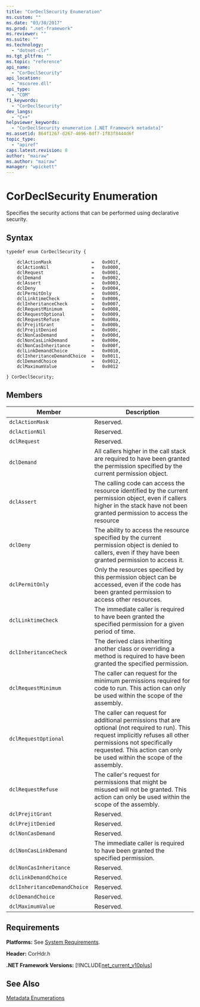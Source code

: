 ```yaml
---
title: "CorDeclSecurity Enumeration"
ms.custom: ""
ms.date: "03/30/2017"
ms.prod: ".net-framework"
ms.reviewer: ""
ms.suite: ""
ms.technology: 
  - "dotnet-clr"
ms.tgt_pltfrm: ""
ms.topic: "reference"
api_name: 
  - "CorDeclSecurity"
api_location: 
  - "mscoree.dll"
api_type: 
  - "COM"
f1_keywords: 
  - "CorDeclSecurity"
dev_langs: 
  - "C++"
helpviewer_keywords: 
  - "CorDeclSecurity enumeration [.NET Framework metadata]"
ms.assetid: 864f1267-d267-4696-8df7-1f83f8444d6f
topic_type: 
  - "apiref"
caps.latest.revision: 8
author: "mairaw"
ms.author: "mairaw"
manager: "wpickett"
---
```

# CorDeclSecurity Enumeration
Specifies the security actions that can be performed using declarative security.  
  
## Syntax  
  
```  
typedef enum CorDeclSecurity {  
  
    dclActionMask               =   0x001f,  
    dclActionNil                =   0x0000,  
    dclRequest                  =   0x0001,  
    dclDemand                   =   0x0002,  
    dclAssert                   =   0x0003,  
    dclDeny                     =   0x0004,  
    dclPermitOnly               =   0x0005,  
    dclLinktimeCheck            =   0x0006,  
    dclInheritanceCheck         =   0x0007,  
    dclRequestMinimum           =   0x0008,  
    dclRequestOptional          =   0x0009,  
    dclRequestRefuse            =   0x000a,  
    dclPrejitGrant              =   0x000b,  
    dclPrejitDenied             =   0x000c,  
    dclNonCasDemand             =   0x000d,  
    dclNonCasLinkDemand         =   0x000e,  
    dclNonCasInheritance        =   0x000f,  
    dclLinkDemandChoice         =   0x0010,  
    dclInheritanceDemandChoice  =   0x0011,  
    dclDemandChoice             =   0x0012,  
    dclMaximumValue             =   0x0012  
  
} CorDeclSecurity;  
```  
  
## Members  
  
|Member|Description|  
|------------|-----------------|  
|`dclActionMask`|Reserved.|  
|`dclActionNil`|Reserved.|  
|`dclRequest`|Reserved.|  
|`dclDemand`|All callers higher in the call stack are required to have been granted the permission specified by the current permission object.|  
|`dclAssert`|The calling code can access the resource identified by the current permission object, even if callers higher in the stack have not been granted permission to access the resource|  
|`dclDeny`|The ability to access the resource specified by the current permission object is denied to callers, even if they have been granted permission to access it.|  
|`dclPermitOnly`|Only the resources specified by this permission object can be accessed, even if the code has been granted permission to access other resources.|  
|`dclLinktimeCheck`|The immediate caller is required to have been granted the specified permission for a given period of time.|  
|`dclInheritanceCheck`|The derived class inheriting another class or overriding a method is required to have been granted the specified permission.|  
|`dclRequestMinimum`|The caller can request for the minimum permissions required for code to run. This action can only be used within the scope of the assembly.|  
|`dclRequestOptional`|The caller can request for additional permissions that are optional (not required to run). This request implicitly refuses all other permissions not specifically requested. This action can only be used within the scope of the assembly.|  
|`dclRequestRefuse`|The caller's request for permissions that might be misused will not be granted. This action can only be used within the scope of the assembly.|  
|`dclPrejitGrant`|Reserved.|  
|`dclPrejitDenied`|Reserved.|  
|`dclNonCasDemand`|Reserved.|  
|`dclNonCasLinkDemand`|The immediate caller is required to have been granted the specified permission.|  
|`dclNonCasInheritance`|Reserved.|  
|`dclLinkDemandChoice`|Reserved.|  
|`dclInheritanceDemandChoice`|Reserved.|  
|`dclDemandChoice`|Reserved.|  
|`dclMaximumValue`|Reserved.|  
  
## Requirements  
 **Platforms:** See [System Requirements](../../../../docs/framework/get-started/system-requirements.md).  
  
 **Header:** CorHdr.h  
  
 **.NET Framework Versions:** [!INCLUDE[net_current_v10plus](../../../../includes/net-current-v10plus-md.md)]  
  
## See Also  
 [Metadata Enumerations](../../../../docs/framework/unmanaged-api/metadata/metadata-enumerations.md)
